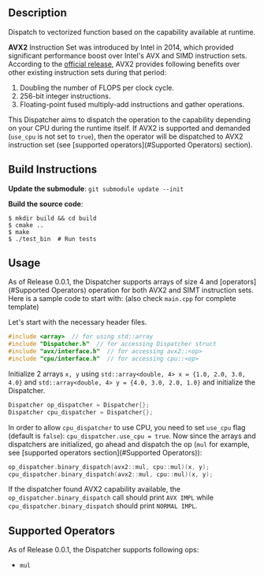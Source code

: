 ## Description

Dispatch to vectorized function based on the capability available at runtime.

**AVX2** Instruction Set was introduced by Intel in 2014, which provided significant performance boost over Intel's AVX and SIMD instruction sets. According to the <a href="https://www.intel.com/content/dam/www/public/us/en/documents/white-papers/performance-xeon-e5-v3-advanced-vector-extensions-paper.pdf">official release</a>, AVX2 provides following benefits over other existing instruction sets during that period:

1. Doubling the number of FLOPS per clock cycle.
2. 256-bit integer instructions.
3. Floating-point fused multiply-add instructions and gather operations.

This Dispatcher aims to dispatch the operation to the capability depending on your CPU during the runtime itself. If AVX2 is supported and demanded (`use_cpu` is not set to `true`), then the operator will be dispatched to AVX2 instruction set (see [supported operators](#Supported Operators) section).

## Build Instructions

**Update the submodule**: `git submodule update --init`

**Build the source code**:

```
$ mkdir build && cd build
$ cmake ..
$ make
$ ./test_bin  # Run tests
```

## Usage

As of Release 0.0.1, the Dispatcher supports arrays of size 4 and [operators](#Supported Operators) operation for both AVX2 and SIMT instruction sets. Here is a sample code to start with: (also check `main.cpp` for complete template)

Let's start with the necessary header files.

```cpp
#include <array>  // for using std::array
#include "Dispatcher.h"  // for accessing Dispatcher struct
#include "avx/interface.h"  // for accessing avx2::<op>
#include "cpu/interface.h"  // for accessing cpu::<op>
```

Initialize 2 arrays `x, y` using `std::array<double, 4> x = {1.0, 2.0, 3.0, 4.0}` and `std::array<double, 4> y = {4.0, 3.0, 2.0, 1.0}` and initialize the Dispatcher.

```cpp
Dispatcher op_dispatcher = Dispatcher{};
Dispatcher cpu_dispatcher = Dispatcher{};
```

In order to allow `cpu_dispatcher` to use CPU, you need to set `use_cpu` flag (default is `false`): `cpu_dispatcher.use_cpu = true`. Now since the arrays and dispatchers are initialized, go ahead and dispatch the op (`mul` for example, see [supported operators section](#Supported Operators)):

```cpp
op_dispatcher.binary_dispatch(avx2::mul, cpu::mul)(x, y);
cpu_dispatcher.binary_dispatch(avx2::mul, cpu::mul)(x, y);
```

If the dispatcher found AVX2 capability available, the `op_dispatcher.binary_dispatch` call should print `AVX IMPL` while `cpu_dispatcher.binary_dispatch` should print `NORMAL IMPL`.

## Supported Operators

As of Release 0.0.1, the Dispatcher supports following ops:

* `mul`
